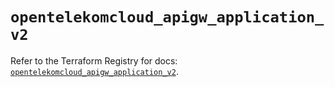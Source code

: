 # `opentelekomcloud_apigw_application_v2`

Refer to the Terraform Registry for docs: [`opentelekomcloud_apigw_application_v2`](https://registry.terraform.io/providers/opentelekomcloud/opentelekomcloud/1.36.35/docs/resources/apigw_application_v2).
